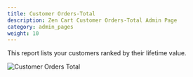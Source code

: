```yaml
---
title: Customer Orders-Total 
description: Zen Cart Customer Orders-Total Admin Page
category: admin_pages
weight: 10
---
```


This report lists your customers ranked by their lifetime value. 

![Customer Orders Total](/images/customer_orders_total.png) 
